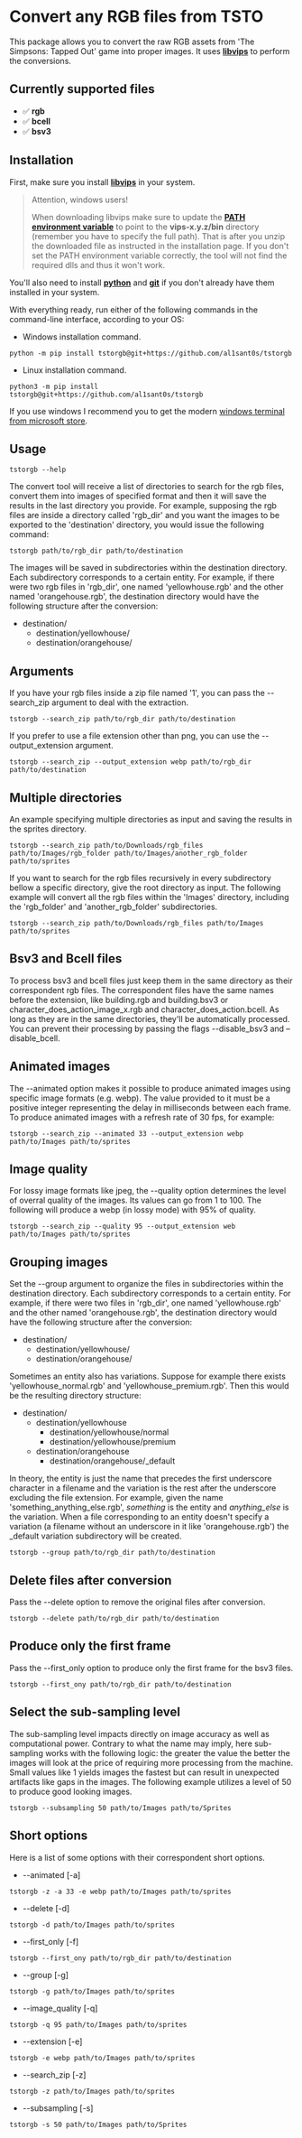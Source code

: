 # Convert any RGB files from TSTO

This package allows you to convert the raw RGB assets from 'The Simpsons: Tapped Out' game into proper images.
It uses [**libvips**](https://www.libvips.org/) to perform the conversions.

## Currently supported files

  * ✅ **rgb**
  * ✅ **bcell**
  * ✅ **bsv3**

## Installation

First, make sure you install [**libvips**](https://www.libvips.org/install.html) in your system.

> Attention, windows users!
> 
> When downloading libvips make sure to update the [**PATH environment variable**](https://learn.microsoft.com/en-us/previous-versions/office/developer/sharepoint-2010/ee537574(v=office.14)) to point to the **vips-x.y.z/bin** directory (remember you have to specify the full path). That is after you unzip the downloaded file as instructed in the installation page.
If you don't set the PATH environment variable correctly, the tool will not find the required dlls and thus it won't work.

You'll also need to install [**python**](https://www.python.org/downloads/)
and [**git**](https://git-scm.com/downloads) if you don't already have them installed in your system.

With everything ready, run either of the following commands in the command-line interface, according to your OS:

* Windows installation command.
```
python -m pip install tstorgb@git+https://github.com/al1sant0s/tstorgb
```
* Linux installation command.
```
python3 -m pip install tstorgb@git+https://github.com/al1sant0s/tstorgb
```

If you use windows I recommend you to get the modern [windows terminal from microsoft store](https://apps.microsoft.com/detail/9n0dx20hk701?hl).

## Usage

```
tstorgb --help
```

The convert tool will receive a list of directories to search for the rgb files, convert them into images of specified format and then
it will save the results in the last directory you provide. For example, supposing the rgb files are inside a directory called 'rgb_dir' and you want the images to be exported to the 'destination' directory, you would issue the following command:

```
tstorgb path/to/rgb_dir path/to/destination
```

The images will be saved in subdirectories within the destination directory. Each subdirectory corresponds to a certain entity. For example, if there were two rgb files in 'rgb_dir', one named
'yellowhouse.rgb' and the other named 'orangehouse.rgb', the destination directory would have the following structure after the conversion:

- destination/
  - destination/yellowhouse/
  - destination/orangehouse/

## Arguments

If you have your rgb files inside a zip file named '1', you can pass the --search_zip argument to deal with the extraction.

```
tstorgb --search_zip path/to/rgb_dir path/to/destination
```

If you prefer to use a file extension other than png, you can use the --output_extension argument.

```
tstorgb --search_zip --output_extension webp path/to/rgb_dir path/to/destination
```

## Multiple directories

An example specifying multiple directories as input and saving the results in the sprites directory.

```
tstorgb --search_zip path/to/Downloads/rgb_files path/to/Images/rgb_folder path/to/Images/another_rgb_folder path/to/sprites  
```

If you want to search for the rgb files recursively in every subdirectory bellow a specific directory, give the root directory as input. The following example will convert all the rgb files within the 'Images' directory,
including the 'rgb_folder' and 'another_rgb_folder' subdirectories.

```
tstorgb --search_zip path/to/Downloads/rgb_files path/to/Images path/to/sprites
```

## Bsv3 and Bcell files

To process bsv3 and bcell files just keep them in the same directory as their correspondent rgb files. The correspondent files have the same names before the extension, like building.rgb and building.bsv3 or character_does_action_image_x.rgb and character_does_action.bcell. As long as they are in the same directories, they'll be automatically processed. You can prevent their processing by passing the flags --disable_bsv3 and –disable_bcell. 

## Animated images

The --animated option makes it possible to produce animated images using specific image formats (e.g. webp).
The value provided to it must be a positive integer representing the delay in milliseconds between each frame.
To produce animated images with a refresh rate of 30 fps, for example:

```
tstorgb --search_zip --animated 33 --output_extension webp path/to/Images path/to/sprites
```

## Image quality

For lossy image formats like jpeg, the --quality option determines the level of overral quality of the images.
Its values can go from 1 to 100. The following will produce a webp (in lossy mode) with 95% of quality.
```
tstorgb --search_zip --quality 95 --output_extension web path/to/Images path/to/sprites
```

## Grouping images

Set the --group argument to organize the files in subdirectories within the destination directory.
Each subdirectory corresponds to a certain entity. For example, if there were two files in 'rgb_dir', one named
'yellowhouse.rgb' and the other named 'orangehouse.rgb', the destination directory would have the following structure after the conversion:

- destination/
  - destination/yellowhouse/
  - destination/orangehouse/

Sometimes an entity also has variations. Suppose for example there exists 'yellowhouse_normal.rgb' and 'yellowhouse_premium.rgb'. Then this would be the resulting directory structure:

- destination/
  - destination/yellowhouse
    - destination/yellowhouse/normal
    - destination/yellowhouse/premium
  - destination/orangehouse
    - destination/orangehouse/_default

In theory, the entity is just the name that precedes the first underscore character in a filename and the variation
is the rest after the underscore excluding the file extension.
For example, given the name 'something_anything_else.rgb', _something_ is the entity and _anything_else_ is the variation.
When a file corresponding to an entity doesn't specify a variation (a filename without an underscore in it like 'orangehouse.rgb') the _default variation subdirectory will be created.

```
tstorgb --group path/to/rgb_dir path/to/destination
```

## Delete files after conversion

Pass the --delete option to remove the original files after conversion.

```
tstorgb --delete path/to/rgb_dir path/to/destination
```

## Produce only the first frame

Pass the --first_only option to produce only the first frame for the bsv3 files.

```
tstorgb --first_ony path/to/rgb_dir path/to/destination
```

## Select the sub-sampling level

The sub-sampling level impacts directly on image accuracy as well as computational power. Contrary to what the name may imply,
here sub-sampling works with the following logic: the greater the value the better the images will look at the price of requiring more processing from the machine. 
Small values like 1 yields images the fastest but can result in unexpected artifacts like gaps in the images.
The following example utilizes a level of 50 to produce good looking images.

```shell
tstorgb --subsampling 50 path/to/Images path/to/Sprites
```


## Short options


Here is a list of some options with their correspondent short options.

* --animated [-a]
```shell
tstorgb -z -a 33 -e webp path/to/Images path/to/sprites
```

* --delete [-d]
```shell
tstorgb -d path/to/Images path/to/sprites
```

* --first_only [-f]
```shell
tstorgb --first_ony path/to/rgb_dir path/to/destination
```

* --group [-g]
```shell
tstorgb -g path/to/Images path/to/sprites
```

* --image_quality [-q]
```shell
tstorgb -q 95 path/to/Images path/to/sprites
```

* --extension [-e]
 ```shell
tstorgb -e webp path/to/Images path/to/sprites
```

* --search_zip [-z]
```shell
tstorgb -z path/to/Images path/to/sprites
```

* --subsampling [-s]
```shell
tstorgb -s 50 path/to/Images path/to/Sprites
```
